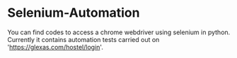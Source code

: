 # Selenium-Automation 

You can find codes to access a chrome webdriver using selenium in python. Currently it contains automation tests carried out on 'https://glexas.com/hostel/login'.
